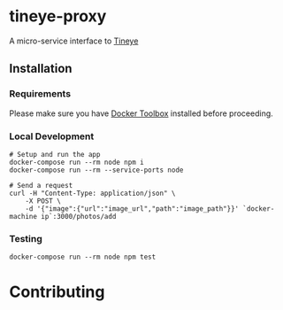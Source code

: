 # tineye-proxy

A micro-service interface to [Tineye](https://www.tineye.com/)

## Installation

### Requirements

Please make sure you have [Docker Toolbox](https://github.com/docker/toolbox/releases) installed before proceeding.

### Local Development

```
# Setup and run the app
docker-compose run --rm node npm i
docker-compose run --rm --service-ports node

# Send a request
curl -H "Content-Type: application/json" \
    -X POST \
    -d '{"image":{"url":"image_url","path":"image_path"}}' `docker-machine ip`:3000/photos/add
```

### Testing
```
docker-compose run --rm node npm test
```

# Contributing
